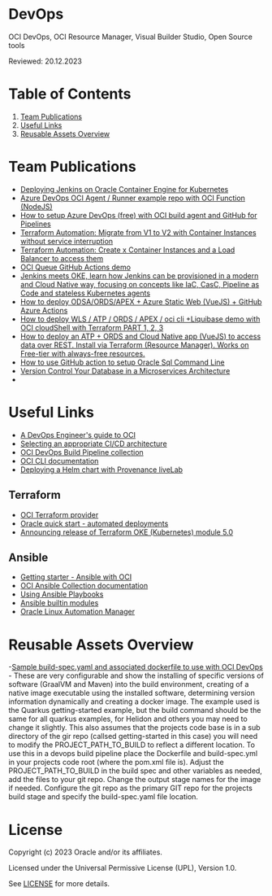 # DevOps
 
OCI DevOps, OCI Resource Manager, Visual Builder Studio, Open Source tools
 
Reviewed: 20.12.2023
 
# Table of Contents
 
1. [Team Publications](#team-publications)
2. [Useful Links](#useful-links)
3. [Reusable Assets Overview](#reusable-assets-overview)
 
# Team Publications
 
- [Deploying Jenkins on Oracle Container Engine for Kubernetes](https://docs.oracle.com/en/solutions/oci-jenkins-oke/index.html#GUID-23A8EB94-DFFC-4D5C-897F-5F59423447D2)
- [Azure DevOps OCI Agent / Runner example repo with OCI Function (NodeJS)](https://github.com/mikarinneoracle/azure-oci)
- [How to setup Azure DevOps (free) with OCI build agent and GitHub for Pipelines](https://www.youtube.com/watch?v=-rkT1VPfhR8)
- [Terraform Automation: Migrate from V1 to V2 with Container Instances without service interruption](https://github.com/cpruvost/continstupgrade)
- [Terraform Automation: Create x Container Instances and a Load Balancer to access them](https://github.com/cpruvost/ocicontinst)
- [OCI Queue GitHub Actions demo](https://github.com/oracle-devrel/technology-engineering/tree/main/app-dev/cloud-native/oci-queue)
- [Jenkins meets OKE, learn how Jenkins can be provisioned in a modern and Cloud Native way, focusing on concepts like IaC, CasC, Pipeline as Code and stateless Kubernetes agents](https://github.com/alcampag/jenkins-oke)
- [How to deploy ODSA/ORDS/APEX + Azure Static Web (VueJS) + GitHub Azure Actions](https://github.com/mikarinneoracle/odsa)
- [How to deploy WLS / ATP / ORDS / APEX / oci cli +Liquibase demo with OCI cloudShell with Terraform PART 1, 2, 3](https://github.com/mikarinneoracle/weblogic-atp-terraform-demo)
- [How to deploy an ATP + ORDS and Cloud Native app (VueJS) to access data over REST. Install via Terraform (Resource Manager). Works on Free-tier with always-free resources.](https://github.com/mikarinneoracle/phonebook)
- [How to use GitHub action to setup Oracle Sql Command Line](https://github.com/cpruvost/setup-sqlcl)
- [Version Control Your Database in a Microservices Architecture](https://www.youtube.com/watch?v=qh9jppe_yNI)
- 
 
# Useful Links
 
- [A DevOps Engineer's guide to OCI](https://docs.oracle.com/en-us/iaas/Content/GSG/Reference/getting-started-as-devops.htm)
- [Selecting an appropriate CI/CD architecture](https://docs.oracle.com/en/solutions/select-cicd-architecture/index.html#GUID-A7048F76-5D10-4541-A105-CCF1CEFABEE1)
- [OCI DevOps Build Pipeline collection](https://github.com/oracle-devrel/oci-devops-examples)
- [OCI CLI documentation](https://docs.oracle.com/iaas/tools/oci-cli/latest/oci_cli_docs/)
- [Deploying a Helm chart with Provenance liveLab](https://apexapps.oracle.com/pls/apex/r/dbpm/livelabs/view-workshop?wid=3664&clear=RR,180&session=109957900717640)

## Terraform
- [OCI Terraform provider](https://registry.terraform.io/providers/oracle/oci/latest/docs)
- [Oracle quick start - automated deployments](https://github.com/oracle-quickstart)
- [Announcing release of Terraform OKE (Kubernetes) module 5.0](https://lmukadam.medium.com/announcing-release-of-terraform-oke-kubernetes-module-5-0-part-4-08e816762ee0)

## Ansible

- [Getting starter - Ansible with OCI](https://docs.oracle.com/en-us/iaas/Content/API/SDKDocs/ansiblegetstarted.htm#Getting_Started_with_Oracle_Cloud_Infrastructure_and_Ansible)
- [OCI Ansible Collection documentation](https://docs.oracle.com/en-us/iaas/tools/oci-ansible-collection/latest)
- [Using Ansible Playbooks](https://docs.ansible.com/ansible/latest/playbook_guide/index.html)
- [Ansible builtin modules](https://docs.ansible.com/ansible/latest/collections/ansible/builtin/index.html)
- [Oracle Linux Automation Manager](https://docs.oracle.com/en/operating-systems/oracle-linux-automation-manager/index.html)
 
# Reusable Assets Overview
 
-[Sample build-spec.yaml and associated dockerfile to use with OCI DevOps](https://github.com/oracle-devrel/technology-engineering/tree/main/app-dev/devops/devops-graalvm-native-image)
    - These are very configurable and show the installing of specific versions of software (GraalVM and Maven) into the build environment, creating of a native image executable using the installed software, determining version information dynamically and creating a docker image. The example used is the Quarkus getting-started example, but the build command should be the same for all quarkus examples, for Helidon and others you may need to change it slightly. This also assumes that the projects code base is in a sub directory of the gir repo (callsed getting-started in this case) you will need to modify the PROJECT_PATH_TO_BUILD to reflect a different location. To use this in a devops build pipeline place the Dockerfile and build-spec.yml in your projects code root (where the pom.xml file is). Adjust the PROJECT_PATH_TO_BUILD in the build spec and other variables as needed, add the files to your git repo. Change the output stage names for the image if needed. Configure the git repo as the primary GIT repo for the projects build stage and specify the build-spec.yaml file location.
 
# License
 
Copyright (c) 2023 Oracle and/or its affiliates.
 
Licensed under the Universal Permissive License (UPL), Version 1.0.
 
See [LICENSE](https://github.com/oracle-devrel/technology-engineering/blob/main/LICENSE) for more details.
